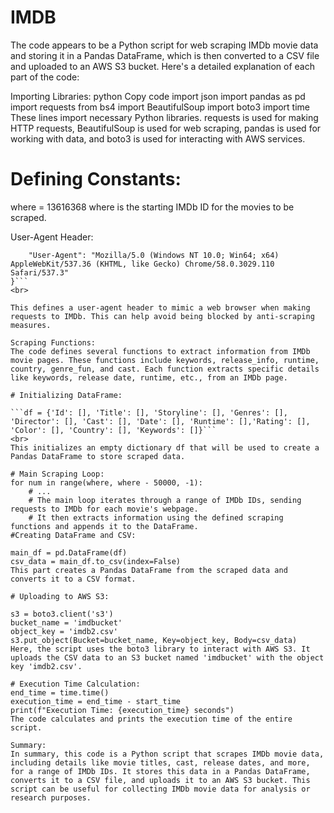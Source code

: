 # IMDB
 The code appears to be a Python script for web scraping IMDb movie data and storing it in a Pandas DataFrame, which is then converted to a CSV file and uploaded to an AWS S3 bucket. Here's a detailed explanation of each part of the code:

Importing Libraries:
python
Copy code
import json
import pandas as pd
import requests
from bs4 import BeautifulSoup
import boto3
import time
These lines import necessary Python libraries. requests is used for making HTTP requests, BeautifulSoup is used for web scraping, pandas is used for working with data, and boto3 is used for interacting with AWS services.

# Defining Constants:

where = 13616368
where is the starting IMDb ID for the movies to be scraped.

User-Agent Header:

```headers = {
    "User-Agent": "Mozilla/5.0 (Windows NT 10.0; Win64; x64) AppleWebKit/537.36 (KHTML, like Gecko) Chrome/58.0.3029.110 Safari/537.3"
}```
<br>

This defines a user-agent header to mimic a web browser when making requests to IMDb. This can help avoid being blocked by anti-scraping measures.

Scraping Functions:
The code defines several functions to extract information from IMDb movie pages. These functions include keywords, release_info, runtime, country, genre_fun, and cast. Each function extracts specific details like keywords, release date, runtime, etc., from an IMDb page.

# Initializing DataFrame:

```df = {'Id': [], 'Title': [], 'Storyline': [], 'Genres': [], 'Director': [], 'Cast': [], 'Date': [], 'Runtime': [],'Rating': [], 'Color': [], 'Country': [], 'Keywords': []}```
<br>
This initializes an empty dictionary df that will be used to create a Pandas DataFrame to store scraped data.

# Main Scraping Loop:
for num in range(where, where - 50000, -1):
    # ...
    # The main loop iterates through a range of IMDb IDs, sending requests to IMDb for each movie's webpage.
    # It then extracts information using the defined scraping functions and appends it to the DataFrame.
#Creating DataFrame and CSV:

main_df = pd.DataFrame(df)
csv_data = main_df.to_csv(index=False)
This part creates a Pandas DataFrame from the scraped data and converts it to a CSV format.

# Uploading to AWS S3:

s3 = boto3.client('s3')
bucket_name = 'imdbucket'
object_key = 'imdb2.csv'
s3.put_object(Bucket=bucket_name, Key=object_key, Body=csv_data)
Here, the script uses the boto3 library to interact with AWS S3. It uploads the CSV data to an S3 bucket named 'imdbucket' with the object key 'imdb2.csv'.

# Execution Time Calculation:
end_time = time.time()
execution_time = end_time - start_time
print(f"Execution Time: {execution_time} seconds")
The code calculates and prints the execution time of the entire script.

Summary:
In summary, this code is a Python script that scrapes IMDb movie data, including details like movie titles, cast, release dates, and more, for a range of IMDb IDs. It stores this data in a Pandas DataFrame, converts it to a CSV file, and uploads it to an AWS S3 bucket. This script can be useful for collecting IMDb movie data for analysis or research purposes.
